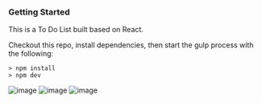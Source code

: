 ### Getting Started
This is a To Do List built based on React.

Checkout this repo, install dependencies, then start the gulp process with the following:
```
> npm install
> npm dev
```
![image](https://github.com/johnnyhsu1106/React-Todo-List/assets/18588513/e95c4e64-c3be-436e-a303-a462cc896438)
![image](https://github.com/johnnyhsu1106/react-todo-list/assets/18588513/4c9c3e6f-cb64-4fe4-ac10-9503a4342232)
![image](https://github.com/johnnyhsu1106/react-todo-list/assets/18588513/d01d6d79-9a40-4468-8ca3-8477014ded74)


